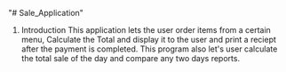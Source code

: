 "# Sale_Application" 

1. Introduction
This application lets the user order items from a certain menu,
Calculate the Total and display it to the user and print a reciept after the payment is completed.
This program also let's user calculate the total sale of the day and compare any two days reports.
